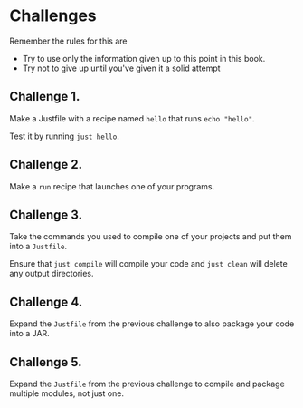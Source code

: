 # Challenges

Remember the rules for this are

- Try to use only the information given up to this point in this book.
- Try not to give up until you've given it a solid attempt

## Challenge 1.

Make a Justfile with a recipe named `hello` that runs `echo "hello"`.

Test it by running `just hello`.

## Challenge 2.

Make a `run` recipe that launches one of your programs.

## Challenge 3.

Take the commands you used to compile one of your projects
and put them into a `Justfile`.

Ensure that `just compile` will compile your code and `just clean` will
delete any output directories.

## Challenge 4.

Expand the `Justfile` from the previous challenge to also package
your code into a JAR.

## Challenge 5.

Expand the `Justfile` from the previous challenge to compile
and package multiple modules, not just one.